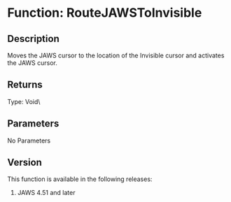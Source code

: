 # Function: RouteJAWSToInvisible

## Description

Moves the JAWS cursor to the location of the Invisible cursor and
activates the JAWS cursor.

## Returns

Type: Void\

## Parameters

No Parameters

## Version

This function is available in the following releases:

1.  JAWS 4.51 and later
